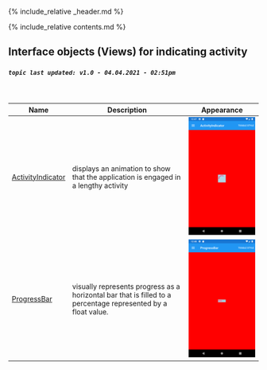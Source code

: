 {% include_relative _header.md %}

{% include_relative contents.md %}

Interface objects (Views) for indicating activity
------
##### `topic last updated: v1.0 - 04.04.2021 - 02:51pm`
<br /> 

| Name                                                         | Description                                                                                                   | Appearance                                                              |
|--------------------------------------------------------------|---------------------------------------------------------------------------------------------------------------|-------------------------------------------------------------------------|
| [ActivityIndicator](interface/indicate/activityindicator.md) | displays an animation to show that the application is engaged in a lengthy activity                           | <img src="./images/views/activityindicator-adr-styled.png" width="300"> |
| [ProgressBar](interface/indicate/progressbar.md)             | visually represents progress as a horizontal bar that is filled to a percentage represented by a float value. | <img src="./images/views/ProgressBar-adr-styled.png" width="300">       |
